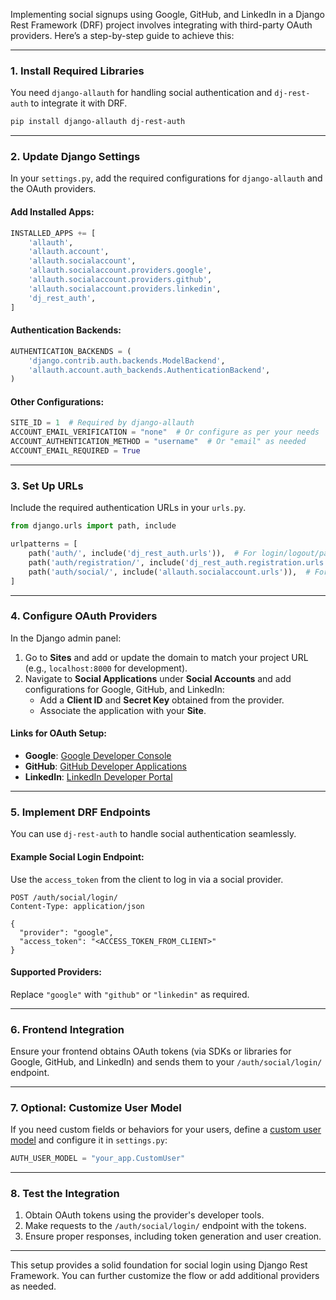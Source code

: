 Implementing social signups using Google, GitHub, and LinkedIn in a Django Rest Framework (DRF) project involves integrating with third-party OAuth providers. Here’s a step-by-step guide to achieve this:

---

### 1. **Install Required Libraries**
You need `django-allauth` for handling social authentication and `dj-rest-auth` to integrate it with DRF.

```bash
pip install django-allauth dj-rest-auth
```

---

### 2. **Update Django Settings**
In your `settings.py`, add the required configurations for `django-allauth` and the OAuth providers.

#### Add Installed Apps:
```python
INSTALLED_APPS += [
    'allauth',
    'allauth.account',
    'allauth.socialaccount',
    'allauth.socialaccount.providers.google',
    'allauth.socialaccount.providers.github',
    'allauth.socialaccount.providers.linkedin',
    'dj_rest_auth',
]
```

#### Authentication Backends:
```python
AUTHENTICATION_BACKENDS = (
    'django.contrib.auth.backends.ModelBackend',
    'allauth.account.auth_backends.AuthenticationBackend',
)
```

#### Other Configurations:
```python
SITE_ID = 1  # Required by django-allauth
ACCOUNT_EMAIL_VERIFICATION = "none"  # Or configure as per your needs
ACCOUNT_AUTHENTICATION_METHOD = "username"  # Or "email" as needed
ACCOUNT_EMAIL_REQUIRED = True
```

---

### 3. **Set Up URLs**
Include the required authentication URLs in your `urls.py`.

```python
from django.urls import path, include

urlpatterns = [
    path('auth/', include('dj_rest_auth.urls')),  # For login/logout/password reset
    path('auth/registration/', include('dj_rest_auth.registration.urls')),  # For registration
    path('auth/social/', include('allauth.socialaccount.urls')),  # For social logins
]
```

---

### 4. **Configure OAuth Providers**
In the Django admin panel:
1. Go to **Sites** and add or update the domain to match your project URL (e.g., `localhost:8000` for development).
2. Navigate to **Social Applications** under **Social Accounts** and add configurations for Google, GitHub, and LinkedIn:
   - Add a **Client ID** and **Secret Key** obtained from the provider.
   - Associate the application with your **Site**.

#### Links for OAuth Setup:
- **Google**: [Google Developer Console](https://console.developers.google.com/)
- **GitHub**: [GitHub Developer Applications](https://github.com/settings/developers)
- **LinkedIn**: [LinkedIn Developer Portal](https://www.linkedin.com/developers/)

---

### 5. **Implement DRF Endpoints**
You can use `dj-rest-auth` to handle social authentication seamlessly.

#### Example Social Login Endpoint:
Use the `access_token` from the client to log in via a social provider.

```http
POST /auth/social/login/
Content-Type: application/json

{
  "provider": "google",
  "access_token": "<ACCESS_TOKEN_FROM_CLIENT>"
}
```

#### Supported Providers:
Replace `"google"` with `"github"` or `"linkedin"` as required.

---

### 6. **Frontend Integration**
Ensure your frontend obtains OAuth tokens (via SDKs or libraries for Google, GitHub, and LinkedIn) and sends them to your `/auth/social/login/` endpoint.

---

### 7. **Optional: Customize User Model**
If you need custom fields or behaviors for your users, define a [custom user model](https://docs.djangoproject.com/en/stable/topics/auth/customizing/#substituting-a-custom-user-model) and configure it in `settings.py`:

```python
AUTH_USER_MODEL = "your_app.CustomUser"
```

---

### 8. **Test the Integration**
1. Obtain OAuth tokens using the provider's developer tools.
2. Make requests to the `/auth/social/login/` endpoint with the tokens.
3. Ensure proper responses, including token generation and user creation.

---

This setup provides a solid foundation for social login using Django Rest Framework. You can further customize the flow or add additional providers as needed.